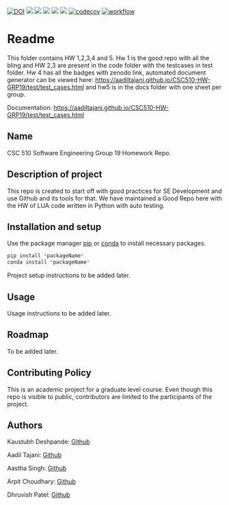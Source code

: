 [![DOI](https://zenodo.org/badge/528490949.svg)](https://zenodo.org/badge/latestdoi/528490949)
![](https://img.shields.io/badge/OS-Linux-Python_informational?style=flat&logo=<LOGO_NAME>&logoColor=white&color=2bbc8a)
[![](https://img.shields.io/badge/Code-Python-informational?style=flat&logo=<LOGO_NAME>&logoColor=white&color=2bbc8a)](https://www.python.org/download/releases/3.0/)
[![](https://img.shields.io/badge/IDE-IntelliJ_IDEA-informational?style=flat&logo=<LOGO_NAME>&logoColor=white&color=2bbc8a)](https://www.jetbrains.com/idea/)
[![](https://img.shields.io/badge/Shell-Bash-informational?style=flat&logo=<LOGO_NAME>&logoColor=white&color=2bbc8a)](https://www.gnu.org/software/bash/)
[![](https://img.shields.io/badge/License-MIT-informational?style=flat&logo=<LOGO_NAME>&logoColor=white&color=2bbc8a)](https://github.com/aadiltajani/CSC510-HW-GRP19/blob/main/LICENSE)
[![codecov](https://codecov.io/github/aadiltajani/CSC510-HW-GRP19/branch/main/graph/badge.svg?token=DLQS80C5QJ)](https://codecov.io/github/aadiltajani/CSC510-HW-GRP19)
[![workflow](https://github.com/aadiltajani/CSC510-HW-GRP19/actions/workflows/main.yml/badge.svg)](https://github.com/aadiltajani/CSC510-HW-GRP19/actions)
# Readme

This folder contains HW 1,2,3,4 and 5. Hw 1 is the good repo with all the bling and HW 2,3 are present in the code folder with the testcases in test folder. Hw 4 has all the badges with zenodo link, automated document generator can be viewed here: https://aadiltajani.github.io/CSC510-HW-GRP19/test/test_cases.html and hw5 is in the docs folder with one sheet per group.

Documentation: https://aadiltajani.github.io/CSC510-HW-GRP19/test/test_cases.html

## Name

CSC 510 Software Engineering Group 19 Homework Repo.

## Description of project

This repo is created to start off with good practices for SE Development and use Github and its tools for that. We have maintained a Good Repo here with the HW of LUA code written in Python with auto testing.

## Installation and setup

Use the package manager [pip](https://pip.pypa.io/en/stable/) or [conda](https://docs.conda.io/en/latest/)
to install necessary packages.

```bash
pip install *packageName*
conda install *packageName*
```

Project setup instructions to be added later.

## Usage

Usage instructions to be added later.

## Roadmap

To be added later.

## Contributing Policy

This is an academic project for a graduate level course. Even though this repo is visible to public, contributors are limited to the participants of the project.

## Authors

Kaustubh Deshpande: [Github](https://github.com/KaustubhKael)

Aadil Tajani: [Github](https://github.com/aadiltajani)

Aastha Singh: [Github](https://github.com/asingh0404)

Arpit Choudhary: [Github](https://github.com/ArpitCh21)

Dhruvish Patel: [Github](https://github.com/Dhruvish-Patel)
